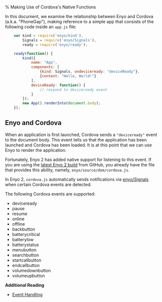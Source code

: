 % Making Use of Cordova's Native Functions

In this document, we examine the relationship between Enyo and Cordova (a.k.a.
"PhoneGap"), making reference to a simple app that consists of the following
code inside an `app.js` file:

```javascript
    var kind = require('enyo/kind'),
        Signals = require('enyo/Signals'),
        ready = require('enyo/ready');

    ready(function() {
        kind({
            name: "App",
            components: [
                {kind: Signals, ondeviceready: "deviceReady"},
                {content: "Hello, World!"}
            ],
            deviceReady: function() {
                // respond to deviceready event
            }
        });
        new App().renderInto(document.body);
    });
```

## Enyo and Cordova

When an application is first launched, Cordova sends a `"deviceready"` event to
the document body.  This event tells us that the application has been launched
and Cordova has been loaded.  It is at this point that we can use Enyo to render
the application.

Fortunately, Enyo 2 has added native support for listening to this event.  If
you are using the [latest Enyo 2 build](https://github.com/enyojs/enyo) from
GitHub, you already have the file that provides this ability, namely,
`enyo/source/dom/cordova.js`.

In Enyo 2, `cordova.js` automatically sends notifications via
[enyo/Signals]($api/#/kind/Signals/Signals) when certain Cordova events are
detected.

The following Cordova events are supported:

* deviceready
* pause
* resume
* online
* offline
* backbutton
* batterycritical
* batterylow
* batterystatus
* menubutton
* searchbutton
* startcallbutton
* endcallbutton
* volumedownbutton
* volumeupbutton

**Additional Reading**

* [Event Handling](../key-concepts/event-handling.html)
